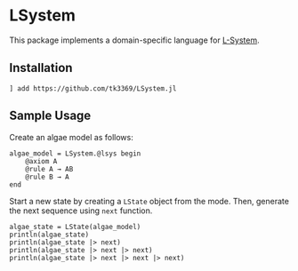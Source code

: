 # LSystem

This package implements a domain-specific language for [L-System](https://en.wikipedia.org/wiki/L-system).

## Installation

```
] add https://github.com/tk3369/LSystem.jl
```

## Sample Usage

Create an algae model as follows:

```
algae_model = LSystem.@lsys begin
    @axiom A
    @rule A → AB
    @rule B → A
end
```

Start a new state by creating a `LState` object from the mode.
Then, generate the next sequence using  `next` function.

```
algae_state = LState(algae_model)
println(algae_state)
println(algae_state |> next)
println(algae_state |> next |> next)
println(algae_state |> next |> next |> next)
```